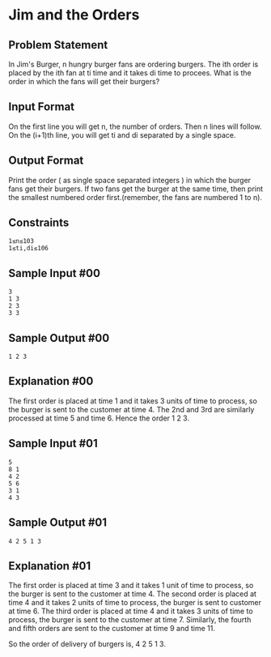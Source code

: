 # Jim and the Orders

## Problem Statement

In Jim's Burger, n hungry burger fans are ordering burgers. The ith order is placed by the ith fan at ti time and it takes di time to procees. What is the order in which the fans will get their burgers?

## Input Format
On the first line you will get n, the number of orders. Then n lines will follow. On the (i+1)th line, you will get ti and di separated by a single space.

## Output Format
Print the order ( as single space separated integers ) in which the burger fans get their burgers. If two fans get the burger at the same time, then print the smallest numbered order first.(remember, the fans are numbered 1 to n).

## Constraints
```
1≤n≤103
1≤ti,di≤106
```
## Sample Input \#00
```
3
1 3
2 3
3 3
```
## Sample Output \#00
```
1 2 3
```
## Explanation \#00

The first order is placed at time 1 and it takes 3 units of time to process, so the burger is sent to the customer at time 4. The 2nd and 3rd are similarly processed at time 5 and time 6. Hence the order 1 2 3.

## Sample Input \#01
```
5
8 1
4 2
5 6
3 1
4 3
```
## Sample Output \#01
```
4 2 5 1 3
```
## Explanation \#01

The first order is placed at time 3 and it takes 1 unit of time to process, so the burger is sent to the customer at time 4.
The second order is placed at time 4 and it takes 2 units of time to process, the burger is sent to customer at time 6.
The third order is placed at time 4 and it takes 3 units of time to process, the burger is sent to the customer at time 7.
Similarly, the fourth and fifth orders are sent to the customer at time 9 and time 11.

So the order of delivery of burgers is, 4 2 5 1 3.

